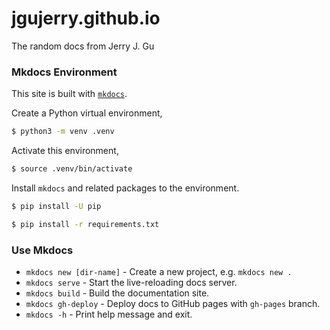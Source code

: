 # jgujerry.github.io

The random docs from Jerry J. Gu


### Mkdocs Environment

This site is built with [`mkdocs`](https://www.mkdocs.org/).


Create a Python virtual environment,

```bash
$ python3 -m venv .venv
```

Activate this environment,

```bash
$ source .venv/bin/activate
```

Install `mkdocs` and related packages to the environment.

```bash
$ pip install -U pip

$ pip install -r requirements.txt
```


### Use Mkdocs

* `mkdocs new [dir-name]` - Create a new project, e.g. `mkdocs new .`
* `mkdocs serve` - Start the live-reloading docs server.
* `mkdocs build` - Build the documentation site.
* `mkdocs gh-deploy` - Deploy docs to GitHub pages with `gh-pages` branch.
* `mkdocs -h` - Print help message and exit.

